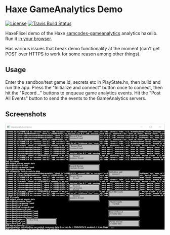# Haxe GameAnalytics Demo

[![License](http://img.shields.io/:license-mit-blue.svg?style=flat-square)](https://github.com/Tw1ddle/samcodes-gameanalytics-demo/blob/master/LICENSE)
[![Travis Build Status](https://img.shields.io/travis/Tw1ddle/samcodes-gameanalytics-demo.svg?style=flat-square)](https://travis-ci.org/Tw1ddle/samcodes-gameanalytics-demo)

HaxeFlixel demo of the Haxe [samcodes-gameanalytics](https://github.com/Tw1ddle/samcodes-gameanalytics) analytics haxelib. Run it [in your browser](http://tw1ddle.github.io/samcodes-gameanalytics-demo/index.html).

Has various issues that break demo functionality at the moment (can't get POST over HTTPS to work for some reason among other things).

## Usage

Enter the sandbox/test game id, secrets etc in PlayState.hx, then build and run the app. Press the "Initialize and connect" button once to connect, then hit the "Record..." buttons to enqueue game analytics events. Hit the "Post All Events" button to send the events to the GameAnalytics servers.

## Screenshots

![Screenshot of demo app](https://github.com/Tw1ddle/samcodes-gameanalytics-demo/blob/master/screenshots/analytics-demo.png?raw=true "Analytics Demo")